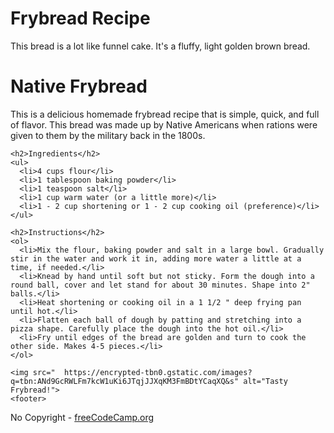 # Frybread Recipe
This bread is a lot like funnel cake. It's a fluffy, light golden brown bread.
<!DOCTYPE html>
<html lang="en">
  <head>
    <meta charset="UTF-8">
    <title>Navajo Frybread</title>
  </head>

  <body>
    <h1>Native Frybread</h1>
    <p>This is a delicious homemade frybread recipe that is simple, quick, and full of flavor. This bread was made up by Native Americans when rations were given to them by the military back in the 1800s.</p>

    <h2>Ingredients</h2>
    <ul>
      <li>4 cups flour</li>
      <li>1 tablespoon baking powder</li>
      <li>1 teaspoon salt</li>
      <li>1 cup warm water (or a little more)</li>
      <li>1 - 2 cup shortening or 1 - 2 cup cooking oil (preference)</li>
    </ul>

    <h2>Instructions</h2>
    <ol>
      <li>Mix the flour, baking powder and salt in a large bowl. Gradually stir in the water and work it in, adding more water a little at a time, if needed.</li>
      <li>Knead by hand until soft but not sticky. Form the dough into a round ball, cover and let stand for about 30 minutes. Shape into 2" balls.</li>
      <li>Heat shortening or cooking oil in a 1 1/2 " deep frying pan until hot.</li>
      <li>Flatten each ball of dough by patting and stretching into a pizza shape. Carefully place the dough into the hot oil.</li>
      <li>Fry until edges of the bread are golden and turn to cook the other side. Makes 4-5 pieces.</li>
    </ol>

    <img src="	https://encrypted-tbn0.gstatic.com/images?q=tbn:ANd9GcRWLFm7kcW1uKi6JTqjJJXqKM3FmBDtYCaqXQ&s" alt="Tasty Frybread!">
    <footer>
   <p>No Copyright - <a href="https://www.freecodecamp.org">freeCodeCamp.org</a></p>
</footer>
  </body>
</html>
